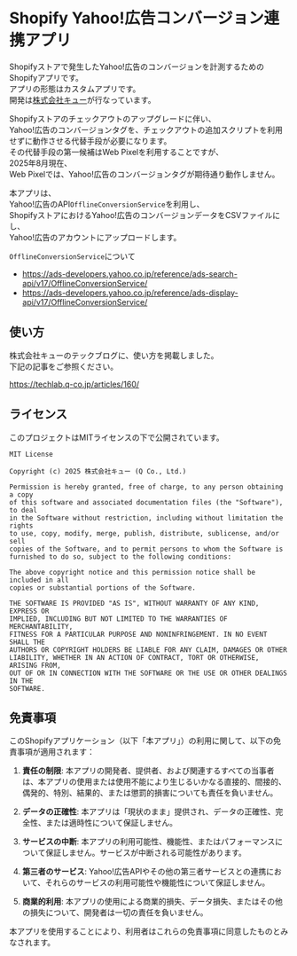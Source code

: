 # Shopify Yahoo!広告コンバージョン連携アプリ

Shopifyストアで発生したYahoo!広告のコンバージョンを計測するためのShopifyアプリです。<br>
アプリの形態はカスタムアプリです。<br>
開発は[株式会社キュー](https://web.q-co.jp/)が行なっています。

Shopifyストアのチェックアウトのアップグレードに伴い、<br>
Yahoo!広告のコンバージョンタグを、チェックアウトの追加スクリプトを利用せずに動作させる代替手段が必要になります。<br>
その代替手段の第一候補はWeb Pixelを利用することですが、<br>
2025年8月現在、<br>
Web Pixelでは、Yahoo!広告のコンバージョンタグが期待通り動作しません。

本アプリは、<br>
Yahoo!広告のAPI`OfflineConversionService`を利用し、<br>
ShopifyストアにおけるYahoo!広告のコンバージョンデータをCSVファイルにし、<br>
Yahoo!広告のアカウントにアップロードします。

`OfflineConversionService`について
- https://ads-developers.yahoo.co.jp/reference/ads-search-api/v17/OfflineConversionService/
- https://ads-developers.yahoo.co.jp/reference/ads-display-api/v17/OfflineConversionService/


## 使い方

株式会社キューのテックブログに、使い方を掲載しました。<br>
下記の記事をご参照ください。

https://techlab.q-co.jp/articles/160/


## ライセンス

このプロジェクトはMITライセンスの下で公開されています。

```
MIT License

Copyright (c) 2025 株式会社キュー (Q Co., Ltd.)

Permission is hereby granted, free of charge, to any person obtaining a copy
of this software and associated documentation files (the "Software"), to deal
in the Software without restriction, including without limitation the rights
to use, copy, modify, merge, publish, distribute, sublicense, and/or sell
copies of the Software, and to permit persons to whom the Software is
furnished to do so, subject to the following conditions:

The above copyright notice and this permission notice shall be included in all
copies or substantial portions of the Software.

THE SOFTWARE IS PROVIDED "AS IS", WITHOUT WARRANTY OF ANY KIND, EXPRESS OR
IMPLIED, INCLUDING BUT NOT LIMITED TO THE WARRANTIES OF MERCHANTABILITY,
FITNESS FOR A PARTICULAR PURPOSE AND NONINFRINGEMENT. IN NO EVENT SHALL THE
AUTHORS OR COPYRIGHT HOLDERS BE LIABLE FOR ANY CLAIM, DAMAGES OR OTHER
LIABILITY, WHETHER IN AN ACTION OF CONTRACT, TORT OR OTHERWISE, ARISING FROM,
OUT OF OR IN CONNECTION WITH THE SOFTWARE OR THE USE OR OTHER DEALINGS IN THE
SOFTWARE.
```

## 免責事項

このShopifyアプリケーション（以下「本アプリ」）の利用に関して、以下の免責事項が適用されます：

1. **責任の制限**: 本アプリの開発者、提供者、および関連するすべての当事者は、本アプリの使用または使用不能により生じるいかなる直接的、間接的、偶発的、特別、結果的、または懲罰的損害についても責任を負いません。

2. **データの正確性**: 本アプリは「現状のまま」提供され、データの正確性、完全性、または適時性について保証しません。

3. **サービスの中断**: 本アプリの利用可能性、機能性、またはパフォーマンスについて保証しません。サービスが中断される可能性があります。

4. **第三者のサービス**: Yahoo!広告APIやその他の第三者サービスとの連携において、それらのサービスの利用可能性や機能性について保証しません。

5. **商業的利用**: 本アプリの使用による商業的損失、データ損失、またはその他の損失について、開発者は一切の責任を負いません。

本アプリを使用することにより、利用者はこれらの免責事項に同意したものとみなされます。

